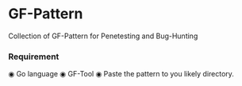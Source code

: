 # GF-Pattern
Collection of GF-Pattern for Penetesting and Bug-Hunting
### Requirement
◉ Go language
◉ GF-Tool
◉ Paste the pattern to you likely directory.
